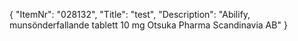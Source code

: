 {
  "ItemNr": "028132",
  "Title": "test",
  "Description": "Abilify, munsönderfallande tablett 10 mg Otsuka Pharma Scandinavia AB"
}